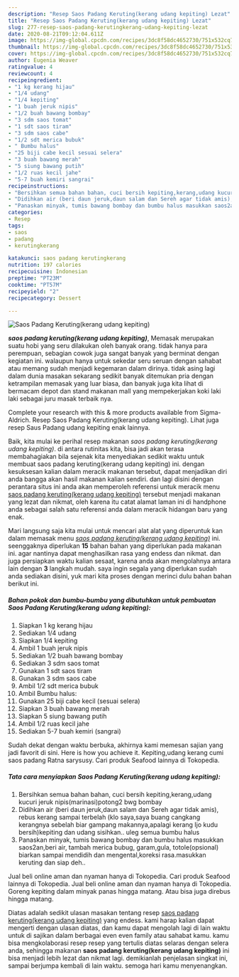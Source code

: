 ```yaml
---
description: "Resep Saos Padang Keruting(kerang udang kepiting) Lezat"
title: "Resep Saos Padang Keruting(kerang udang kepiting) Lezat"
slug: 277-resep-saos-padang-kerutingkerang-udang-kepiting-lezat
date: 2020-08-21T09:12:04.611Z
image: https://img-global.cpcdn.com/recipes/3dc8f58dc4652730/751x532cq70/saos-padang-kerutingkerang-udang-kepiting-foto-resep-utama.jpg
thumbnail: https://img-global.cpcdn.com/recipes/3dc8f58dc4652730/751x532cq70/saos-padang-kerutingkerang-udang-kepiting-foto-resep-utama.jpg
cover: https://img-global.cpcdn.com/recipes/3dc8f58dc4652730/751x532cq70/saos-padang-kerutingkerang-udang-kepiting-foto-resep-utama.jpg
author: Eugenia Weaver
ratingvalue: 4
reviewcount: 4
recipeingredient:
- "1 kg kerang hijau"
- "1/4 udang"
- "1/4 kepiting"
- "1 buah jeruk nipis"
- "1/2 buah bawang bombay"
- "3 sdm saos tomat"
- "1 sdt saos tiram"
- "3 sdm saos cabe"
- "1/2 sdt merica bubuk"
- " Bumbu halus"
- "25 biji cabe kecil sesuai selera"
- "3 buah bawang merah"
- "5 siung bawang putih"
- "1/2 ruas kecil jahe"
- "5-7 buah kemiri sangrai"
recipeinstructions:
- "Bersihkan semua bahan bahan, cuci bersih kepiting,kerang,udang kucuri jeruk nipis(marinasi)potong2 bwg bombay"
- "Didihkan air (beri daun jeruk,daun salam dan Sereh agar tidak amis), rebus kerang sampai terbelah (klo saya,saya buang cangkang kerangnya sebelah biar gampang makannya,apalagi kerang Ijo kudu bersih)kepiting dan udang sisihkan.. uleg semua bumbu halus"
- "Panaskan minyak, tumis bawang bombay dan bumbu halus masukkan saos2an,beri air, tambah merica bubug, garam,gula, totole(opsional) biarkan sampai mendidih dan mengental,koreksi rasa.masukkan keruting dan siap deh.."
categories:
- Resep
tags:
- saos
- padang
- kerutingkerang

katakunci: saos padang kerutingkerang 
nutrition: 197 calories
recipecuisine: Indonesian
preptime: "PT23M"
cooktime: "PT57M"
recipeyield: "2"
recipecategory: Dessert

---
```



![Saos Padang Keruting(kerang udang kepiting)](https://img-global.cpcdn.com/recipes/3dc8f58dc4652730/751x532cq70/saos-padang-kerutingkerang-udang-kepiting-foto-resep-utama.jpg)

<b><i>saos padang keruting(kerang udang kepiting)</i></b>, Memasak merupakan suatu hobi yang seru dilakukan oleh banyak orang. tidak hanya para perempuan, sebagian cowok juga sangat banyak yang berminat dengan kegiatan ini. walaupun hanya untuk sekedar seru seruan dengan sahabat atau memang sudah menjadi kegemaran dalam dirinya. tidak asing lagi dalam dunia masakan sekarang sedikit banyak ditemukan pria dengan ketrampilan memasak yang luar biasa, dan banyak juga kita lihat di bermacam depot dan stand makanan mall yang mempekerjakan koki laki laki sebagai juru masak terbaik nya.

Complete your research with this &amp; more products available from Sigma-Aldrich. Resep Saos Padang Keruting(kerang udang kepiting). Lihat juga resep Saus Padang udang kepiting enak lainnya.

Baik, kita mulai ke perihal resep makanan <i>saos padang keruting(kerang udang kepiting)</i>. di antara rutinitas kita, bisa jadi akan terasa membahagiakan bila sejenak kita menyediakan sedikit waktu untuk membuat saos padang keruting(kerang udang kepiting) ini. dengan kesuksesan kalian dalam meracik makanan tersebut, dapat menjadikan diri anda bangga akan hasil makanan kalian sendiri. dan lagi disini dengan perantara situs ini anda akan memperoleh referensi untuk meracik menu <u>saos padang keruting(kerang udang kepiting)</u> tersebut menjadi makanan yang lezat dan nikmat, oleh karena itu catat alamat laman ini di handphone anda sebagai salah satu referensi anda dalam meracik hidangan baru yang enak.


Mari langsung saja kita mulai untuk mencari alat alat yang diperuntuk kan dalam memasak menu <u><i>saos padang keruting(kerang udang kepiting)</i></u> ini. seenggaknya diperlukan <b>15</b> bahan bahan yang diperlukan pada makanan ini. agar nantinya dapat menghasilkan rasa yang endess dan nikmat. dan juga persiapkan waktu kalian sesaat, karena anda akan mengolahnya antara lain dengan <b>3</b> langkah mudah. saya ingin segala yang diperlukan sudah anda sediakan disini, yuk mari kita proses dengan merinci dulu bahan bahan berikut ini.

<!--inarticleads1-->

##### Bahan pokok dan bumbu-bumbu yang dibutuhkan untuk pembuatan Saos Padang Keruting(kerang udang kepiting):

1. Siapkan 1 kg kerang hijau
1. Sediakan 1/4 udang
1. Siapkan 1/4 kepiting
1. Ambil 1 buah jeruk nipis
1. Sediakan 1/2 buah bawang bombay
1. Sediakan 3 sdm saos tomat
1. Gunakan 1 sdt saos tiram
1. Gunakan 3 sdm saos cabe
1. Ambil 1/2 sdt merica bubuk
1. Ambil  Bumbu halus:
1. Gunakan 25 biji cabe kecil (sesuai selera)
1. Siapkan 3 buah bawang merah
1. Siapkan 5 siung bawang putih
1. Ambil 1/2 ruas kecil jahe
1. Sediakan 5-7 buah kemiri (sangrai)


Sudah dekat dengan waktu berbuka, akhirnya kami memesan sajian yang jadi favorit di sini. Here is how you achieve it. Kepiting,udang kerang cumi saos padang Ratna sarysusy. Cari produk Seafood lainnya di Tokopedia. 

<!--inarticleads2-->

##### Tata cara menyiapkan Saos Padang Keruting(kerang udang kepiting):

1. Bersihkan semua bahan bahan, cuci bersih kepiting,kerang,udang kucuri jeruk nipis(marinasi)potong2 bwg bombay
1. Didihkan air (beri daun jeruk,daun salam dan Sereh agar tidak amis), rebus kerang sampai terbelah (klo saya,saya buang cangkang kerangnya sebelah biar gampang makannya,apalagi kerang Ijo kudu bersih)kepiting dan udang sisihkan.. uleg semua bumbu halus
1. Panaskan minyak, tumis bawang bombay dan bumbu halus masukkan saos2an,beri air, tambah merica bubug, garam,gula, totole(opsional) biarkan sampai mendidih dan mengental,koreksi rasa.masukkan keruting dan siap deh..


Jual beli online aman dan nyaman hanya di Tokopedia. Cari produk Seafood lainnya di Tokopedia. Jual beli online aman dan nyaman hanya di Tokopedia. Goreng kepiting dalam minyak panas hingga matang. Atau bisa juga direbus hingga matang. 

Diatas adalah sedikit ulasan masakan tentang resep <u>saos padang keruting(kerang udang kepiting)</u> yang endess. kami harap kalian dapat mengerti dengan ulasan diatas, dan kamu dapat mengolah lagi di lain waktu untuk di sajikan dalam berbagai even even family atau sahabat kamu. kamu bisa mengkolaborasi resep resep yang tertulis diatas selaras dengan selera anda, sehingga makanan <b>saos padang keruting(kerang udang kepiting)</b> ini bisa menjadi lebih lezat dan nikmat lagi. demikianlah penjelasan singkat ini, sampai berjumpa kembali di lain waktu. semoga hari kamu menyenangkan.
